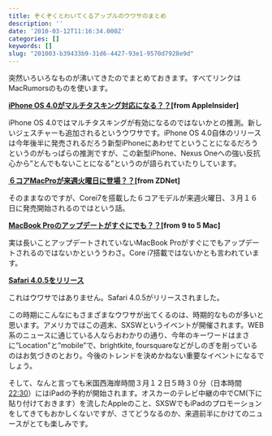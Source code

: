 ```yaml
---
title: ぞくぞくとわいてくるアップルのウワサのまとめ
description: ''
date: '2010-03-12T11:16:34.000Z'
categories: []
keywords: []
slug: "201003-b39433b9-31d6-4427-93e1-9570d7928e9d"
---
```

突然いろいろなものが沸いてきたのでまとめておきます。すべてリンクはMacRumorsのものを使います。

[**iPhone OS 4.0がマルチタスキング対応になる？？**](http://www.macrumors.com/2010/03/11/more-claims-of-multitasking-in-iphone-os-4-0/)**\[from AppleInsider\]**

iPhone OS 4.0ではマルチタスキングが有効になるのではないかとの推測。新しいジェスチャーも追加されるというウワサです。iPhone OS 4.0自体のリリースは今年後半に発売されるだろう新型iPhoneにあわせてということになるだろうというのがもっぱらの推測ですが、この新型iPhone、Nexus Oneへの強い反抗心から”とんでもないことになる”というのが語られていたりしています。

[**６コアMacProが来週火曜日に登場？？**](http://www.macrumors.com/2010/03/10/new-hexacore-mac-pros-next-tuesday/)**\[from ZDNet\]**

そのままなのですが、Corei7を搭載した６コアモデルが来週火曜日、３月１６日に発売開始されるのではという話。

[**MacBook Proのアップデートがすぐにでも？？**](http://www.macrumors.com/2010/03/11/macbook-pro-update-due-for-launch-as-soon-as-tomorrow/)**\[from 9 to 5 Mac\]**

実は長いことアップデートされていないMacBook Proがすぐにでもアップデートされるのではないかといううわさ。Core i7搭載ではないかとも言われています。

[**Safari 4.0.5をリリース**](http://www.macrumors.com/2010/03/11/apple-releases-safari-4-0-5/)

これはウワサではありません。Safari 4.0.5がリリースされました。

この時期にこんなにもさまざまなウワサが出てくるのは、時期的なものが多いと思います。アメリカではこの週末、SXSWというイベントが開催されます。WEB系のニュースに通じている人ならおわかりの通り、今年のキーワードはまさに”Location”と”mobile”で、brightkite, foursquareなどがしのぎを削っているのはお気づきのとおり。今後のトレンドを決めかねない重要なイベントになるでしょう。

そして、なんと言っても米国西海岸時間３月１２日５時３０分（日本時間 [22:30](http://www.timeanddate.com/worldclock/fixedtime.html?day=12&month=3&year=2010&hour=5&min=30&sec=0&p1=224)）にはiPadの予約が開始されます。オスカーのテレビ中継の中でCM(下に貼り付けておきます）を流したAppleのこと、SXSWでもiPadのプロモーションをしてきてもおかしくないですが、さてどうなるのか、来週前半にかけてのニュースがとても楽しみです。